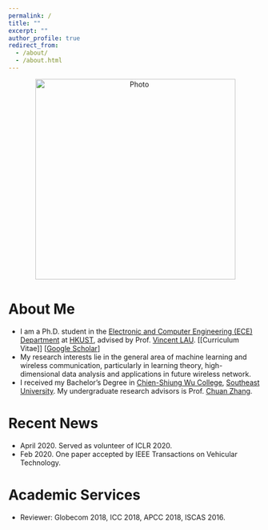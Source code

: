 ```yaml
---
permalink: /
title: ""
excerpt: ""
author_profile: true
redirect_from: 
  - /about/
  - /about.html
---
```


<p align="center">
  <img src="https://github.com/yokoxue/yokoxue.github.io/blob/master/images/myphoto.jpg?raw=true" alt="Photo" style="width: 400px;"/> 
</p>

# About Me
* I am a Ph.D. student in the [Electronic and Computer Engineering (ECE) Department](https://www.ece.ust.hk/) at [HKUST](https://www.ust.hk/), advised by Prof. [Vincent LAU](https://eeknlau.home.ece.ust.hk/HKUST-Office-HomePage/HKUST_Home.html). [[Curriculum Vitae]] [[Google Scholar](https://scholar.google.com.hk/citations?user=7A6ybEQAAAAJ&hl=en)]
* My research interests lie in the general area of machine learning and wireless communication, particularly in learning theory, high-dimensional data analysis and applications in future wireless network.
* I received my Bachelor’s Degree in [Chien-Shiung Wu College](https://wjx.seu.edu.cn/wjxen/), [Southeast University](https://www.seu.edu.cn/english/). My undergraduate research advisors is Prof. [Chuan Zhang](https://scholar.google.com/citations?user=iWOmEqMAAAAJ&hl=en).
# Recent News
* April 2020. Served as volunteer of ICLR 2020.
* Feb   2020. One paper accepted by  IEEE Transactions on Vehicular Technology.


# Academic Services
* Reviewer: Globecom 2018, ICC 2018, APCC 2018, ISCAS 2016.
